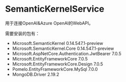 # SemanticKernelService

用于连接OpenAI&Azure OpenAI的WebAPI。

需要安装的包有：

- Microsoft.SemanticKernel 0.14.547.1-preview
- Microsoft.SemanticKernel.Core 0.14.547.1-preview
- Microsoft.AspNetCore.Authentication.JwtBearer 7.0.5
- Microsoft.EntityFrameworkCore 7.0.5
- Microsoft.EntityFrameworkCore.Design 7.0.5
- Pomelo.EntityFrameworkCore.MySql 7.0.0
- MongoDB.Driver 2.19.2